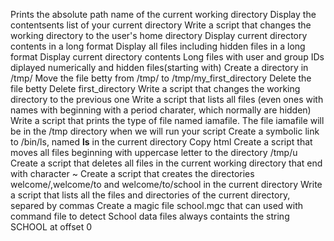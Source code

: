 Prints the absolute path name of the current working directory
Display the contentsents list of your current directory
Write a script that changes the working directory to the user's home directory
Display current directory contents in a long format
Display all files including hidden files in a long format
Display current directory contents Long files with user and group IDs diplayed numerically and hidden files(starting with)
Create a directory in /tmp/
Move the file betty from /tmp/ to /tmp/my_first_directory
Delete the file betty
Delete first_directory
Write a script that changes the working directory to the previous one
Write a script that lists all files (even ones with names with beginning with a period charater, which normally are hidden)
Write a script that prints the type of file named iamafile. The file iamafile will be in the /tmp directory when we will run your script
Create a symbolic link to /bin/ls, named __ls__ in the current directory
Copy html
Create a script that moves all files beginning with uppercase letter to the directory /tmp/u
Create a script that deletes all files in the current working directory that end with character ~
Create a script that creates the directories welcome/,welcome/to and welcome/to/school in the current directory
Write  a script that lists all the files and directories of the current directory, separed by commas
Create a magic file school.mgc that can used with command file to detect School data files always containts the string SCHOOL at offset 0
